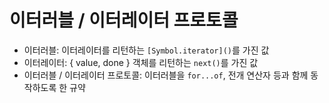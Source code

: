# 이터러블 / 이터레이터 프로토콜
- 이터러블: 이터레이터를 리턴하는 `[Symbol.iterator]()`를 가진 값
- 이터레이터: { value, done } 객체를 리턴하는 `next()`를 가진 값
- 이터러블 / 이터레이터 프로토콜: 이터러블을 `for...of`, 전개 연산자 등과 함께 동작하도록 한 규약

